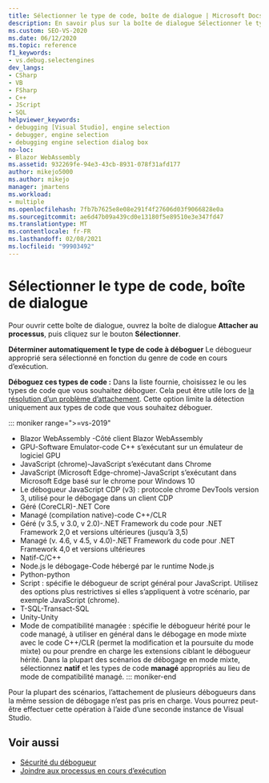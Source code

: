 ```yaml
---
title: Sélectionner le type de code, boîte de dialogue | Microsoft Docs
description: En savoir plus sur la boîte de dialogue Sélectionner le type de code dans Visual Studio. Pour ouvrir cette boîte de dialogue, ouvrez la boîte de dialogue Attacher au processus, puis cliquez sur le bouton Sélectionner.
ms.custom: SEO-VS-2020
ms.date: 06/12/2020
ms.topic: reference
f1_keywords:
- vs.debug.selectengines
dev_langs:
- CSharp
- VB
- FSharp
- C++
- JScript
- SQL
helpviewer_keywords:
- debugging [Visual Studio], engine selection
- debugger, engine selection
- debugging engine selection dialog box
no-loc:
- Blazor WebAssembly
ms.assetid: 932269fe-94e3-43cb-8931-078f31afd177
author: mikejo5000
ms.author: mikejo
manager: jmartens
ms.workload:
- multiple
ms.openlocfilehash: 7fb7b7625e8e08e291f4f27606d03f9066828e0a
ms.sourcegitcommit: ae6d47b09a439cd0e13180f5e89510e3e347fd47
ms.translationtype: MT
ms.contentlocale: fr-FR
ms.lasthandoff: 02/08/2021
ms.locfileid: "99903492"
---
```

# <a name="select-code-type-dialog-box"></a>Sélectionner le type de code, boîte de dialogue

Pour ouvrir cette boîte de dialogue, ouvrez la boîte de dialogue **Attacher au processus**, puis cliquez sur le bouton **Sélectionner**.

**Déterminer automatiquement le type de code à déboguer** Le débogueur approprié sera sélectionné en fonction du genre de code en cours d’exécution.

**Déboguez ces types de code :** Dans la liste fournie, choisissez le ou les types de code que vous souhaitez déboguer. Cela peut être utile lors de [la résolution d’un problème d’attachement](../debugger/attach-to-running-processes-with-the-visual-studio-debugger.md#BKMK_Troubleshoot_attach_errors). Cette option limite la détection uniquement aux types de code que vous souhaitez déboguer.

::: moniker range=">=vs-2019"
- Blazor WebAssembly -Côté client Blazor WebAssembly
- GPU-Software Emulator-code C++ s’exécutant sur un émulateur de logiciel GPU
- JavaScript (chrome)-JavaScript s’exécutant dans Chrome
- JavaScript (Microsoft Edge-chrome)-JavaScript s’exécutant dans Microsoft Edge basé sur le chrome pour Windows 10
- Le débogueur JavaScript CDP (v3) : protocole chrome DevTools version 3, utilisé pour le débogage dans un client CDP
- Géré (CoreCLR)-.NET Core
- Managé (compilation native)-code C++/CLR
- Géré (v 3.5, v 3.0, v 2.0)-.NET Framework du code pour .NET Framework 2,0 et versions ultérieures (jusqu’à 3,5)
- Managé (v. 4.6, v 4.5, v 4.0)-.NET Framework du code pour .NET Framework 4,0 et versions ultérieures
- Natif-C/C++
- Node.js le débogage-Code hébergé par le runtime Node.js
- Python-python 
- Script : spécifie le débogueur de script général pour JavaScript. Utilisez des options plus restrictives si elles s’appliquent à votre scénario, par exemple JavaScript (chrome).
- T-SQL-Transact-SQL
- Unity-Unity
- Mode de compatibilité managée : spécifie le débogueur hérité pour le code managé, à utiliser en général dans le débogage en mode mixte avec le code C++/CLR (permet la modification et la poursuite du mode mixte) ou pour prendre en charge les extensions ciblant le débogueur hérité. Dans la plupart des scénarios de débogage en mode mixte, sélectionnez **natif** et les types de code **managé** appropriés au lieu de mode de compatibilité managé.
::: moniker-end

Pour la plupart des scénarios, l’attachement de plusieurs débogueurs dans la même session de débogage n’est pas pris en charge. Vous pourrez peut-être effectuer cette opération à l’aide d’une seconde instance de Visual Studio.

## <a name="see-also"></a>Voir aussi
- [Sécurité du débogueur](../debugger/debugger-security.md)
- [Joindre aux processus en cours d’exécution](../debugger/attach-to-running-processes-with-the-visual-studio-debugger.md)

